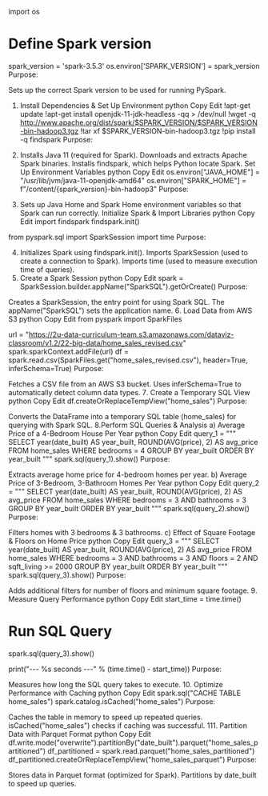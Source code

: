 import os

# Define Spark version
spark_version = 'spark-3.5.3'
os.environ['SPARK_VERSION'] = spark_version
Purpose:

Sets up the correct Spark version to be used for running PySpark.
1. Install Dependencies & Set Up Environment
python
Copy
Edit
!apt-get update
!apt-get install openjdk-11-jdk-headless -qq > /dev/null
!wget -q http://www.apache.org/dist/spark/$SPARK_VERSION/$SPARK_VERSION-bin-hadoop3.tgz
!tar xf $SPARK_VERSION-bin-hadoop3.tgz
!pip install -q findspark
 Purpose:

2. Installs Java 11 (required for Spark).
Downloads and extracts Apache Spark binaries.
Installs findspark, which helps Python locate Spark.
 Set Up Environment Variables
python
Copy
Edit
os.environ["JAVA_HOME"] = "/usr/lib/jvm/java-11-openjdk-amd64"
os.environ["SPARK_HOME"] = f"/content/{spark_version}-bin-hadoop3"
 Purpose:

3. Sets up Java Home and Spark Home environment variables so that Spark can run correctly.
Initialize Spark & Import Libraries
python
Copy
Edit
import findspark
findspark.init()

from pyspark.sql import SparkSession
import time
Purpose:

4. Initializes Spark using findspark.init().
Imports SparkSession (used to create a connection to Spark).
Imports time (used to measure execution time of queries).
5. Create a Spark Session
python
Copy
Edit
spark = SparkSession.builder.appName("SparkSQL").getOrCreate()
 Purpose:

Creates a SparkSession, the entry point for using Spark SQL.
The appName("SparkSQL") sets the application name.
6️. Load Data from AWS S3
python
Copy
Edit
from pyspark import SparkFiles

url = "https://2u-data-curriculum-team.s3.amazonaws.com/dataviz-classroom/v1.2/22-big-data/home_sales_revised.csv"
spark.sparkContext.addFile(url)
df = spark.read.csv(SparkFiles.get("home_sales_revised.csv"), header=True, inferSchema=True)
Purpose:

Fetches a CSV file from an AWS S3 bucket.
Uses inferSchema=True to automatically detect column data types.
7️. Create a Temporary SQL View
python
Copy
Edit
df.createOrReplaceTempView("home_sales")
Purpose:

Converts the DataFrame into a temporary SQL table (home_sales) for querying with Spark SQL.
8️.Perform SQL Queries & Analysis
a) Average Price of a 4-Bedroom House Per Year
python
Copy
Edit
query_1 = """
SELECT year(date_built) AS year_built, ROUND(AVG(price), 2) AS avg_price
FROM home_sales
WHERE bedrooms = 4
GROUP BY year_built
ORDER BY year_built
"""
spark.sql(query_1).show()
 Purpose:

Extracts average home price for 4-bedroom homes per year.
b) Average Price of 3-Bedroom, 3-Bathroom Homes Per Year
python
Copy
Edit
query_2 = """
SELECT year(date_built) AS year_built, ROUND(AVG(price), 2) AS avg_price
FROM home_sales
WHERE bedrooms = 3 AND bathrooms = 3
GROUP BY year_built
ORDER BY year_built
"""
spark.sql(query_2).show()
Purpose:

Filters homes with 3 bedrooms & 3 bathrooms.
c) Effect of Square Footage & Floors on Home Price
python
Copy
Edit
query_3 = """
SELECT year(date_built) AS year_built, ROUND(AVG(price), 2) AS avg_price
FROM home_sales
WHERE bedrooms = 3 AND bathrooms = 3 AND floors = 2 AND sqft_living >= 2000
GROUP BY year_built
ORDER BY year_built
"""
spark.sql(query_3).show()
 Purpose:

Adds additional filters for number of floors and minimum square footage.
9️. Measure Query Performance
python
Copy
Edit
start_time = time.time()

# Run SQL Query
spark.sql(query_3).show()

print("--- %s seconds ---" % (time.time() - start_time))
 Purpose:

Measures how long the SQL query takes to execute.
10. Optimize Performance with Caching
python
Copy
Edit
spark.sql("CACHE TABLE home_sales")
spark.catalog.isCached("home_sales")
Purpose:

Caches the table in memory to speed up repeated queries.
isCached("home_sales") checks if caching was successful.
1️11. Partition Data with Parquet Format
python
Copy
Edit
df.write.mode("overwrite").partitionBy("date_built").parquet("home_sales_partitioned")
df_partitioned = spark.read.parquet("home_sales_partitioned")
df_partitioned.createOrReplaceTempView("home_sales_parquet")
 Purpose:

Stores data in Parquet format (optimized for Spark).
Partitions by date_built to speed up queries.
